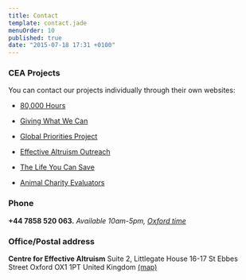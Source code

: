 ```yaml
---
title: Contact
template: contact.jade
menuOrder: 10
published: true
date: "2015-07-18 17:31 +0100"
---
```



<div class="col-md-4 col-sm-6">
<h3><i class="fa fa-globe"></i> CEA Projects</h3>

You can contact our projects individually through their own websites:

- [80,000 Hours](https://80000hours.org)
- [Giving What We Can](https://givingwhatwecan.org)
- [Global Priorities Project](http://globalprioritiesproject.org/)
- [Effective Altruism Outreach](http://effectivealtruism.org/)

- [The Life You Can Save](http://www.thelifeyoucansave.org/)
- [Animal Charity Evaluators](http://www.animalcharityevaluators.org/)

</div>

<div class="col-md-4 col-sm-6">
<h3><i class="fa fa-phone"></i> Phone</h3>

**+44&nbsp;7858&nbsp;520&nbsp;063.**
_Available 10am-5pm, [Oxford time](http://www.timeanddate.com/worldclock/uk/oxford)_

<h3><i class="fa fa-building"></i> Office/Postal address</h3>

**Centre for Effective Altruism**
Suite 2, Littlegate House
16-17 St Ebbes Street
Oxford OX1 1PT
United Kingdom
[(map)](https://www.google.co.uk/maps/place/Centre+for+Effective+Altruism/@51.7499778,-1.2595686,17z/data=!3m1!4b1!4m2!3m1!1s0x4876c6bab7daaaab:0x889618d36fda9094)

</div>
